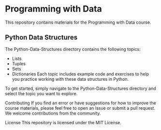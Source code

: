 # Programming with Data
This repository contains materials for the Programming with Data course.

## Python Data Structures
The Python-Data-Structures directory contains the following topics:

- Lists
- Tuples
- Sets
- Dictionaries
Each topic includes example code and exercises to help you practice working with these data structures in Python.

To get started, simply navigate to the Python-Data-Structures directory and select the topic you want to explore.

Contributing
If you find an error or have suggestions for how to improve the course materials, please feel free to open an issue or submit a pull request. We welcome contributions from the community.

License
This repository is licensed under the MIT License.
